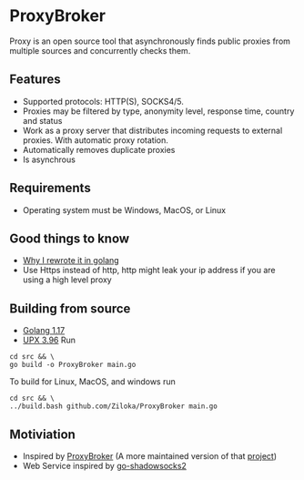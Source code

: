 # ProxyBroker

Proxy is an open source tool that asynchronously finds public proxies from multiple sources and concurrently checks them.

## Features

- Supported protocols: HTTP(S), SOCKS4/5.
- Proxies may be filtered by type, anonymity level, response time, country and status
- Work as a proxy server that distributes incoming requests to external proxies. With automatic proxy rotation.
- Automatically removes duplicate proxies
- Is asynchrous

## Requirements
- Operating system must be Windows, MacOS, or Linux

## Good things to know
- [Why I rewrote it in golang](https://www.baeldung.com/concurrency-principles-patterns#1-goroutines-in-go)
- Use Https instead of http, http might leak your ip address if you are using a high level proxy

## Building from source
- [Golang 1.17](https://golang.org/)
- [UPX 3.96](https://upx.github.io/)
Run
```
cd src && \
go build -o ProxyBroker main.go
```
To build for Linux, MacOS, and windows run
```
cd src && \
../build.bash github.com/Ziloka/ProxyBroker main.go
```

## Motiviation
- Inspired by [ProxyBroker](https://github.com/constverum/ProxyBroker) (A more maintained version of that [project](https://github.com/bluet/proxybroker2))
- Web Service inspired by [go-shadowsocks2](https://github.com/shadowsocks/go-shadowsocks2)
